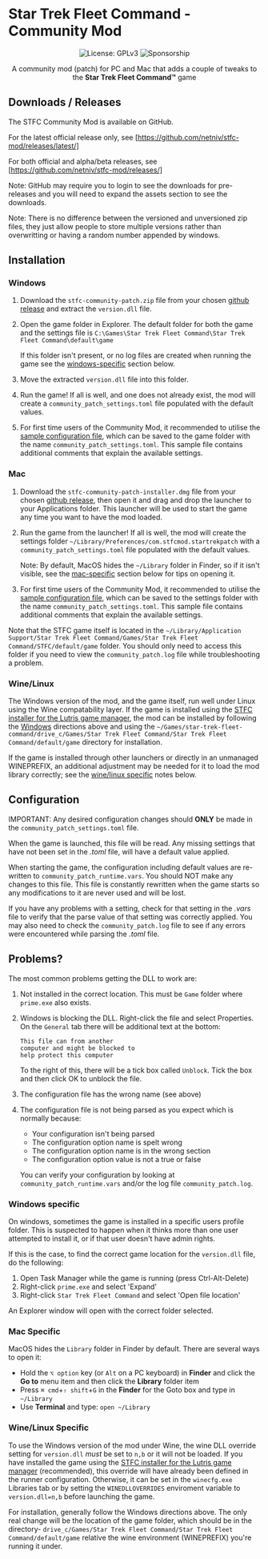 # Star Trek Fleet Command - Community Mod

<p align="center">
  <img src="https://img.shields.io/badge/License-GPLv3-blue.svg" alt="License: GPLv3">
  <img src="https://img.shields.io/github/sponsors/netniv" alt="Sponsorship">
</p>

<p align="center">
   A community mod (patch) for PC and Mac that adds a couple of tweaks to the <b>Star Trek Fleet Command&#8482;</b> game
</p>

## Downloads / Releases

The STFC Community Mod is available on GitHub.

For the latest official release only, see [https://github.com/netniv/stfc-mod/releases/latest/]

For both official and alpha/beta releases, see [https://github.com/netniv/stfc-mod/releases/]

Note: GitHub may require you to login to see the downloads for pre-releases and you will need to expand the
      assets section to see the downloads.

Note: There is no difference between the versioned and unversioned zip files, they just allow people to store multiple
      versions rather than overwritting or having a random number appended by windows.

## Installation

### Windows

1. Download the `stfc-community-patch.zip` file from your chosen [github release](https://github.com/netniv/stfc-mod/releases/) and extract the `version.dll` file.

2. Open the game folder in Explorer.  The default folder for both the game and the settings file is
   `C:\Games\Star Trek Fleet Command\Star Trek Fleet Command\default\game`

   If this folder isn't present, or no log files are created when running the game
   see the [windows-specific](#windows-specific) section below.

3. Move the extracted `version.dll` file into this folder.

4. Run the game!  If all is well, and one does not already exist, the mod will
   create a `community_patch_settings.toml` file populated with the default
   values.

5. For first time users of the Community Mod, it recommended to utilise the
   [sample configuration file](example_community_patch_settings.toml), which can
   be saved to the game folder with the name `community_patch_settings.toml`.  This
   sample file contains additional comments that explain the available settings.

### Mac

1. Download the `stfc-community-patch-installer.dmg` file from your chosen
[github release](https://github.com/netniv/stfc-mod/releases/), then open it and drag and drop the launcher to your Applications folder.  This launcher will be used to start the game any time you
want to have the mod loaded.

2. Run the game from the launcher!  If all is well, the mod will create the settings folder
`~/Library/Preferences/com.stfcmod.startrekpatch` with a `community_patch_settings.toml` file
populated with the default values.  

   Note: By default, MacOS hides the `~/Library` folder in Finder, so if it isn't visible,
   see the [mac-specific](#mac-specific) section below for tips on opening it.

3. For first time users of the Community Mod, it recommended to utilise the
   [sample configuration file](example_community_patch_settings.toml), which can
   be saved to the settings folder with the name `community_patch_settings.toml`.  This
   sample file contains additional comments that explain the available settings.

Note that the STFC game itself is located in the
`~/Library/Application Support/Star Trek Fleet Command/Games/Star Trek Fleet Command/STFC/default/game` folder.  You should only need to access this folder if you need to view the `community_patch.log` file while troubleshooting a problem.

### Wine/Linux

The Windows version of the mod, and the game itself, run well under Linux using the Wine compatability layer.
If the game is installed using the
[STFC installer for the Lutris game manager](https://lutris.net/games/star-trek-fleet-command/), the mod can
be installed by following the [Windows](#windows) directions above and using the
`~/Games/star-trek-fleet-command/drive_c/Games/Star Trek Fleet Command/Star Trek Fleet Command/default/game`
directory for installation.

If the game is installed through other launchers or directly in an unmanaged WINEPREFIX, an additional
adjustment may be needed for it to load the mod  library correctly; see the
[wine/linux specific](#winelinux-specific) notes below.

## Configuration

IMPORTANT: Any desired configuration changes should __ONLY__ be made in the
`community_patch_settings.toml` file.

When the game is launched, this file will be read.  Any missing settings that have not been set  in the 
_.toml_ file, will have a default value applied.  

When starting the game, the configuration including default values are re-written to `community_patch_runtime.vars`.  You should NOT make any changes to this file.  This file is 
constantly rewritten when the game starts so any modifications to it are never used and will be 
lost.

If you have any problems with a setting, check for that setting in the _.vars_ file to verify 
that the parse value of that setting was correctly applied.  You may also need to check the
`community_patch.log` file to see if any errors were encountered while parsing the _.toml_ file.

## Problems?

The most common problems getting the DLL to work are:

1. Not installed in the correct location.  This must be `Game` folder where `prime.exe` also exists.

2. Windows is blocking the DLL.  Right-click the file and select Properties.  On the `General` tab
   there will be additional text at the bottom:

   ```console
   This file can from another
   computer and might be blocked to
   help protect this computer
   ```

   To the right of this, there will be a tick box called `Unblock`.  Tick the box and then click OK
   to unblock the file.

3. The configuration file has the wrong name (see above)

4. The configuration file is not being parsed as you expect which is normally because:

   - Your configuration isn't being parsed
   - The configuration option name is spelt wrong
   - The configuration option name is in the wrong section
   - The configuration option value is not a true or false

   You can verify your configuration by looking at `community_patch_runtime.vars` and/or the
   log file `community_patch.log`.

### Windows specific

On windows, sometimes the game is installed in a specific users profile folder.  This is suspected
to happen when it thinks more than one user attempted to install it, or if that user doesn't have
admin rights.

If this is the case, to find the correct game location for the `version.dll` file, do the following:

1) Open Task Manager while the game is running (press Ctrl-Alt-Delete)
2) Right-click `prime.exe` and select 'Expand'
3) Right-click `Star Trek Fleet Command` and select 'Open file location'

An Explorer window will open with the correct folder selected.

### Mac Specific

MacOS hides the `Library` folder in Finder by default. There are several ways to open it:

- Hold the `⌥ option` key (or `Alt` on a PC keyboard) in __Finder__ and click the __Go to__ menu item
and then click the __Library__ folder item
- Press `⌘ cmd`+`⇧ shift`+`G` in the __Finder__ for the Goto box and type in `~/Library`
- Use __Terminal__ and type: `open ~/Library`

### Wine/Linux Specific

To use the Windows version of the mod under Wine, the wine DLL override setting for `version.dll` _must_ be set to `n,b` or it will not be loaded.  If you have installed the game using the [STFC installer for the Lutris game manager](https://lutris.net/games/star-trek-fleet-command/) (recommended), this override will have already been defined in the runner configuration.   Otherwise, it can be set in the `winecfg.exe` Libraries tab or by setting the `WINEDLLOVERRIDES` enviroment variable to `version.dll=n,b` before launching the game.

For installation, generally follow the Windows directions above.  The only real change
will be the location of the game folder, which should be in the directory-  `drive_c/Games/Star Trek Fleet Command/Star Trek Fleet Command/default/game` relative the wine environment (WINEPREFIX) you're running it under.
